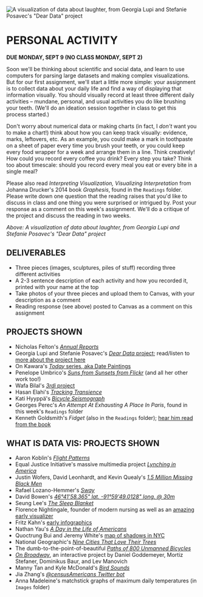 ![A visualization of data about laughter, from Georgia Lupi and Stefanie Posavec's "Dear Data" project](https://raw.githubusercontent.com/jeffThompson/DataVisualization/master/Images/Week01-PersonalData/DearData_Composite.jpg)

# PERSONAL ACTIVITY

**DUE MONDAY, SEPT 9 (NO CLASS MONDAY, SEPT 2)**  

Soon we'll be thinking about scientific and social data, and learn to use computers for parsing large datasets and making complex visualizations. But for our first assignment, we'll start a little more simple: your assignment is to collect data about your daily life and find a way of displaying that information visually. You should visually record at least three different daily activities – mundane, personal, and usual activities you do like brushing your teeth. (We'll do an ideation session together in class to get this process started.)

Don't worry about numerical data or making charts (in fact, I *don't* want you to make a chart!) think about how you can keep track visually: evidence, marks, leftovers, etc. As an example, you could make a mark in toothpaste on a sheet of paper every time you brush your teeth, or you could keep every food wrapper for a week and arrange them in a line. Think creatively! How could you record every coffee you drink? Every step you take? Think too about timescale: should you record every meal you eat or every bite in a single meal?

Please also read *Interpreting Visualization, Visualizing Interpretation* from Johanna Drucker's 2014 book *Graphesis*, found in the `Readings` folder. Please write down one question that the reading raises that you'd like to discuss in class and one thing you were surprised or intrigued by. Post your response as a comment on this week's assignment. We'll do a critique of the project and discuss the reading in two weeks.

*Above: A visualization of data about laughter, from Georgia Lupi and Stefanie Posavec's "Dear Data" project*


## DELIVERABLES

* Three pieces (images, sculptures, piles of stuff) recording three different activities  
* A 2-3 sentence description of each activity and how you recorded it, printed with your name at the top  
* Take photos of your three pieces and upload them to Canvas, with your description as a comment  
* Reading response (see above) posted to Canvas as a comment on this assignment  


## PROJECTS SHOWN  

* Nicholas Felton's [*Annual Reports*](http://feltron.com/index.html)  
* Georgia Lupi and Stefanie Posavec's [*Dear Data* project](http://www.dear-data.com/all/); read/listen to [more about the project here](http://www.dear-data.com/theproject/)  
* On Kawara's [*Today* series, aka Date Paintings](https://www.guggenheim.org/arts-curriculum/topic/paintings-today-seriesdate-paintings)  
* Penelope Umbrico's [*Suns from Sunsets from Flickr*](http://www.penelopeumbrico.net/index.php/project/suns/) (and all her other work too!)  
* Wafa Bilal's [*3rdi* project](http://wafaabilal.com/thirdi)
* Hasan Elahi's [*Tracking Transience*](http://elahi.umd.edu/track/)  
* Kati Hyyppä's [*Bicycle Seismograph*](http://katihyyppa.com/bicycle-seismographs)  
* Georges Perec's *An Attempt At Exhausting A Place In Paris*, found in this week's `Readings` folder  
* Kenneth Goldsmith's *Fidget* (also in the `Readings` folder); [hear him read from the book](http://www.writing.upenn.edu/pennsound/x/Goldsmith-Fidget.html)  


## WHAT IS DATA VIS: PROJECTS SHOWN  

* Aaron Koblin's [*Flight Patterns*](http://www.aaronkoblin.com/work/flightpatterns/)  
* Equal Justice Initiative's massive multimedia project [*Lynching in America*](https://lynchinginamerica.eji.org/explore)  
* Justin Wofers, David Leonhardt, and Kevin Quealy's [*1.5 Million Missing Black Men*](https://www.nytimes.com/interactive/2015/04/20/upshot/missing-black-men.html)  
* Rafael Lozano-Hemmer's [*Sway*](http://www.lozano-hemmer.com/sway.php)  
* David Bowen's [*46°41'58.365" lat. -91°59'49.0128" long. @ 30m*](https://www.dwbowen.com/464158365-lat-9159490128-long-30m)  
* Seung Lee's [*The Sleep Blanket*](https://twitter.com/lagomorpho/status/1149754592579600384?s=11)  
* Florence Nightingale, founder of modern nursing as well as an [amazing early visualizer](www.openculture.com/2016/03/florence-nightingale-created-revolutionary-visualizations-of-statistics-that-saved-lives-1855.html)  
* Fritz Kahn's [early infographics](https://www.brainpickings.org/2013/11/20/fritz-kahn-taschen/)  
* Nathan Yau's [*A Day in the Life of Americans*](https://flowingdata.com/2015/12/15/a-day-in-the-life-of-americans/)  
* Quoctrung Bui and Jeremy White's [map of shadows in NYC](https://www.nytimes.com/interactive/2016/12/21/upshot/Mapping-the-Shadows-of-New-York-City.html?_r=5)  
* National Geographic's [*Nine Cities That Love Their Trees*](https://www.nationalgeographic.com/news-features/urban-tree-canopy/)  
* The dumb-to-the-point-of-beautiful [*Paths of 800 Unmanned Bicycles*](https://www.reddit.com/r/dataisbeautiful/comments/7s8hck/paths_of_800_unmanned_bicycles_being_pushed_until/)  
* [*On Broadway*](http://www.on-broadway.nyc/), an interactive project by Daniel Goddemeyer, Mortiz Stefaner, Dominikus Baur, and Lev Manovich  
* Manny Tan and Kyle McDonald's [*Bird Sounds*](https://experiments.withgoogle.com/ai/bird-sounds)  
* Jia Zhang's [*@censusAmericans Twitter bot*](https://twitter.com/censusAmericans)  
* Anna Madeleine's matchstick graphs of maximum daily temperatures (in `Images` folder)  

